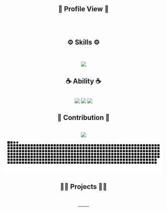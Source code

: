 
<div align="center">
   <a href="https://turing158.github.io/" target="_blank">
      <img src="https://readme-typing-svg.demolab.com?font=Fira+Code&size=32&duration=2800&pause=2000&color=3397F7&center=true&vCenter=true&width=940&lines=Hey%2C+I'm+Turing158+and+Welcome+to+my+Profile!" alt="" width="90%" align="middle"/>
   </a>
</div>

<div align="center">
   <h2><strong> 🔭 Profile View 🔭 </strong></h2><br>
</div>
<div align="center">
   <img src="https://profile-counter.glitch.me/Turing158/count.svg" alt="" width="20%" align="middle"/>
</div>
<div align="center">
   <h2><strong> ⚙️ Skills ⚙️ </strong></h2><br>
</div>
<p align="center">
  <img src="https://skillicons.dev/icons?i=java,spring,rabbitmq,redis,gradle,maven,kotlin,git,github,nodejs,vue,vite,html,css,js,bootstrap,react,c,cpp,py,mysql,postman,materialui,dart,flutter,docker&perline=13" />
</p>

<div align="center">
   <h2><strong> ☕ Ability ☕ </strong></h2><br>
</div>
<div align="center">
  <img src="https://github-readme-stats.vercel.app/api/top-langs/?username=Turing158&theme=dark&langs_count=10&card_width=540&layout=compact" width="70%">
  <img src="https://github-readme-stats.vercel.app/api/wakatime?username=Turing158&theme=dark&layout=compact" width="70%">
  <img src="https://streak-stats.demolab.com/?user=Turing158&theme=dark" width="70%">
</div>

<div align="center">
   <h2><strong> 🏅 Contribution 🏅 </strong></h2><br>
</div>


<div align="center">
  <img src="https://github-readme-activity-graph.vercel.app/graph?username=Turing158&custom_title=Turing158's%20GitHub%20Activity&bg_color=131313&color=F1F1F1&line=626069&point=B0E0E6&area_color=E0FFFF&title_color=87CEFA&area=true" width="90%">
</div>


<div align="center">
  <picture>
    <source media="(prefers-color-scheme: dark)" srcset="https://raw.githubusercontent.com/Turing158/Turing158/output/github-contribution-grid-snake-dark.svg">
    <source media="(prefers-color-scheme: light)" srcset="https://raw.githubusercontent.com/Turing158/Turing158/output/github-contribution-grid-snake.svg">
    <img alt="github contribution grid snake animation" src="https://raw.githubusercontent.com/Turing158/Turing158/output/github-contribution-grid-snake.svg">
  </picture>
</div>
<div align="center">
   <h2 align="center"><strong> 😶‍🌫️ Projects 😶‍🌫️ </strong></h2><br>
   <a href="https://github.com/Turing158/starfall-springboot-web" target="_blank">
    <img src="https://github-readme-stats.vercel.app/api/pin/?username=Turing158&theme=dark&repo=starfall-springboot-web" width="49%" alt=""/>
  </a>
  <a href="https://github.com/Turing158/SFMC" target="_blank">
    <img src="https://github-readme-stats.vercel.app/api/pin/?username=Turing158&theme=dark&repo=SFMC" width="49%" alt=""/>
  </a>
   <a href="https://github.com/Turing158/dorm408-LibrarySystem" target="_blank">
    <img src="https://github-readme-stats.vercel.app/api/pin/?username=Turing158&theme=dark&repo=dorm408-LibrarySystem" width="49%" alt=""/>
  </a>
   <a href="https://github.com/Turing158/LibrarySystem" target="_blank">
    <img src="https://github-readme-stats.vercel.app/api/pin/?username=Turing158&theme=dark&repo=LibrarySystem" width="49%" alt=""/>
  </a>
   <a href="https://github.com/Turing158/coffee-uniapp" target="_blank">
    <img src="https://github-readme-stats.vercel.app/api/pin/?username=Turing158&theme=dark&repo=coffee-uniapp" width="49%" alt=""/>
  </a>
   <a href="https://github.com/Turing158/coffee-springboot" target="_blank">
    <img src="https://github-readme-stats.vercel.app/api/pin/?username=Turing158&theme=dark&repo=coffee-springboot" width="49%" alt=""/>
  </a>
   <a href="https://github.com/Turing158/starfall-vue" target="_blank">
    <img src="https://github-readme-stats.vercel.app/api/pin/?username=Turing158&theme=dark&repo=starfall-vue" width="49%" alt=""/>
  </a>
   <a href="https://github.com/Turing158/starfall-springboot" target="_blank">
    <img src="https://github-readme-stats.vercel.app/api/pin/?username=Turing158&theme=dark&repo=starfall-springboot" width="49%" alt=""/>
  </a>
   <a href="https://github.com/Turing158/Housekeeping-vue" target="_blank">
    <img src="https://github-readme-stats.vercel.app/api/pin/?username=Turing158&theme=dark&repo=Housekeeping-vue" width="49%" alt=""/>
  </a>
   <a href="https://github.com/Turing158/Housekeeping-springboot" target="_blank">
    <img src="https://github-readme-stats.vercel.app/api/pin/?username=Turing158&theme=dark&repo=Housekeeping-springboot" width="49%" alt=""/>
  </a>
</div>




